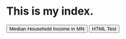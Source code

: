 # This is my index.

<button onclick="window.location.href='MN_County_Tract_MHI.html'">Median Household Income in MN</button>
<button onclick="window.location.href='https://www.google.com/'">HTML Test</button>
